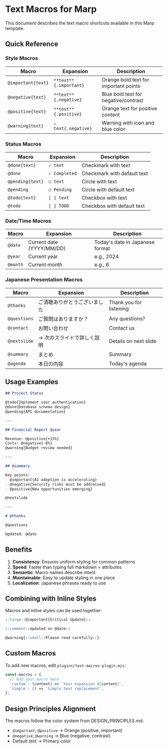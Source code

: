 # Text Macros for Marp

This document describes the text macro shortcuts available in this Marp template.

## Quick Reference

### Style Macros
| Macro | Expansion | Description |
|-------|-----------|-------------|
| `@important{text}` | `**text**{.important}` | Orange bold text for important points |
| `@negative{text}` | `**text**{.negative}` | Blue bold text for negative/contrast |
| `@positive{text}` | `**text**{.positive}` | Orange text for positive content |
| `@warning{text}` | `⚠️ text{.negative}` | Warning with icon and blue color |

### Status Macros
| Macro | Expansion | Description |
|-------|-----------|-------------|
| `@done{text}` | `✓ text` | Checkmark with text |
| `@done` | `✓ Completed` | Checkmark with default text |
| `@pending{text}` | `○ text` | Circle with text |
| `@pending` | `○ Pending` | Circle with default text |
| `@todo{text}` | `[ ] text` | Checkbox with text |
| `@todo` | `[ ] TODO` | Checkbox with default text |

### Date/Time Macros
| Macro | Expansion | Description |
|-------|-----------|-------------|
| `@date` | Current date (YYYY/MM/DD) | Today's date in Japanese format |
| `@year` | Current year | e.g., 2024 |
| `@month` | Current month | e.g., 6 |

### Japanese Presentation Macros
| Macro | Expansion | Description |
|-------|-----------|-------------|
| `@thanks` | ご清聴ありがとうございました | Thank you for listening |
| `@questions` | ご質問はありますか？ | Any questions? |
| `@contact` | お問い合わせ | Contact us |
| `@nextslide` | → 次のスライドで詳しく説明 | Details on next slide |
| `@summary` | まとめ | Summary |
| `@agenda` | 本日の内容 | Today's agenda |

## Usage Examples

```markdown
## Project Status

@todo{Implement user authentication}
@done{Database schema design}
@pending{API documentation}

---

## Financial Report @year

Revenue: @positive{+15%}
Costs: @negative{-8%}
@warning{Budget review needed}

---

## @summary

Key points:
- @important{AI adoption is accelerating}
- @negative{Security risks must be addressed}
- @positive{New opportunities emerging}

@nextslide

---

# @thanks

@questions

Updated: @date
```

## Benefits

1. **Consistency**: Ensures uniform styling for common patterns
2. **Speed**: Faster than typing full markdown + attributes
3. **Semantic**: Macro names describe intent
4. **Maintainable**: Easy to update styling in one place
5. **Localization**: Japanese phrases ready to use

## Combining with Inline Styles

Macros and inline styles can be used together:

```markdown
::large::@important{Critical Update}::

::comment::Updated on @date::

@warning{::small::Please read carefully::}
```

## Custom Macros

To add new macros, edit `plugins/text-macros-plugin.mjs`:

```javascript
const macros = {
  // Add your macro here
  'custom': (content) => `Your expansion ${content}`,
  'simple': () => 'Simple text replacement',
};
```

## Design Principles Alignment

The macros follow the color system from DESIGN_PRINCIPLES.md:
- `@important`, `@positive` → Orange (positive, important)
- `@negative`, `@warning` → Blue (negative, contrast)
- Default text → Primary color